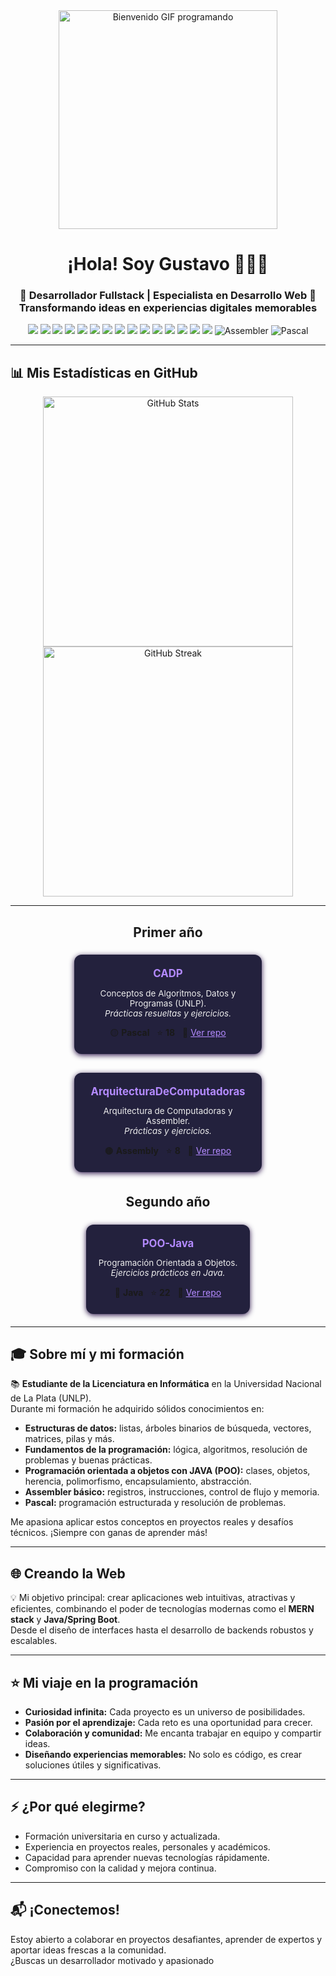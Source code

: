 <div align="center">

  <!-- GIF de bienvenida -->
  <img src="https://media.giphy.com/media/v1.Y2lkPTc5MGI3NjExaTMwbDRoOGZmM2pwZnh2Njg1aXYzMDdlMmp2b21zNmF0Nm43aDF0YSZlcD12MV9naWZzX3NlYXJjaCZjdD1n/Ws6T5PN7wHv3cY8xy8/giphy.gif" alt="Bienvenido GIF programando" width="350"/>

  <h1>¡Hola! Soy Gustavo 👋🧑‍💻</h1>
  <h3>
    🚀 Desarrollador Fullstack | Especialista en Desarrollo Web 🚀 <br/>
    <span>Transformando ideas en experiencias digitales memorables</span>
  </h3>

  <!-- Badges de tecnologías -->
  <p align="center">
    <img src="https://img.shields.io/badge/MongoDB-47A248?style=for-the-badge&logo=mongodb&logoColor=white"/>
    <img src="https://img.shields.io/badge/Express.js-000000?style=for-the-badge&logo=express&logoColor=white"/>
    <img src="https://img.shields.io/badge/React-20232A?style=for-the-badge&logo=react&logoColor=61DAFB"/>
    <img src="https://img.shields.io/badge/Node.js-339933?style=for-the-badge&logo=nodedotjs&logoColor=white"/>
    <img src="https://img.shields.io/badge/Java-007396?style=for-the-badge&logo=java&logoColor=white"/>
    <img src="https://img.shields.io/badge/SpringBoot-6DB33F?style=for-the-badge&logo=springboot&logoColor=white"/>
    <img src="https://img.shields.io/badge/Socket.io-010101?style=for-the-badge&logo=socket.io&logoColor=white"/>
    <img src="https://img.shields.io/badge/HTML5-E34F26?style=for-the-badge&logo=html5&logoColor=white"/>
    <img src="https://img.shields.io/badge/CSS3-1572B6?style=for-the-badge&logo=css3&logoColor=white"/>
    <img src="https://img.shields.io/badge/JavaScript-F7DF1E?style=for-the-badge&logo=javascript&logoColor=black"/>
    <img src="https://img.shields.io/badge/Redux-764ABC?style=for-the-badge&logo=redux&logoColor=white"/>
    <img src="https://img.shields.io/badge/Postman-FF6C37?style=for-the-badge&logo=postman&logoColor=white"/>
    <img src="https://img.shields.io/badge/Git-F05032?style=for-the-badge&logo=git&logoColor=white"/>
    <img src="https://img.shields.io/badge/GitHub-181717?style=for-the-badge&logo=github&logoColor=white"/>
    <img src="https://img.shields.io/badge/VSCode-007ACC?style=for-the-badge&logo=visualstudiocode&logoColor=white"/>
    <img src="https://img.shields.io/badge/Assembler-525252?style=for-the-badge&logo=gnu&logoColor=white" alt="Assembler"/>
    <img src="https://img.shields.io/badge/Pascal-0D5AA7?style=for-the-badge&logo=pascal&logoColor=white" alt="Pascal"/>
  </p>  

</div>

---

## 📊 Mis Estadísticas en GitHub

<div align="center">
  <img src="https://github-readme-stats.vercel.app/api?username=Gustavo-Alexander-Vasquez-More&show_icons=true&theme=radical" alt="GitHub Stats" width="400"/>
  <img src="https://github-readme-streak-stats.herokuapp.com/?user=Gustavo-Alexander-Vasquez-More&theme=radical" alt="GitHub Streak" width="400"/>
</div>

---

<div align="center">

  <h2>Primer año</h2>
  <div style="display:flex; flex-wrap:wrap; justify-content:center; gap:18px;">
    <!-- CADP Card -->
    <div style="background:#23213d; border-radius:12px; padding:20px; min-width:220px; max-width:260px; margin:6px; box-shadow:0 2px 8px #321c50;">
      <b style="color:#b38aff; font-size:1.2em;">CADP</b>
      <p style="font-size:0.96em; color:#eee;">Conceptos de Algoritmos, Datos y Programas (UNLP).<br><i>Prácticas resueltas y ejercicios.</i></p>
      <span>🟡 <b>Pascal</b> &nbsp; ⭐ <b>18</b> &nbsp; 📁 <a href="https://github.com/Gustavo-Alexander-Vasquez-More/CADP-UNLP" style="color:#b38aff;">Ver repo</a></span>
    </div>
    <!-- ArquitecturaDeComputadoras Card -->
    <div style="background:#23213d; border-radius:12px; padding:20px; min-width:220px; max-width:260px; margin:6px; box-shadow:0 2px 8px #321c50;">
      <b style="color:#b38aff; font-size:1.2em;">ArquitecturaDeComputadoras</b>
      <p style="font-size:0.96em; color:#eee;">Arquitectura de Computadoras y Assembler.<br><i>Prácticas y ejercicios.</i></p>
      <span>🟤 <b>Assembly</b> &nbsp; ⭐ <b>8</b> &nbsp; 📁 <a href="https://github.com/Gustavo-Alexander-Vasquez-More/ArquitecturaDeComputadoras" style="color:#b38aff;">Ver repo</a></span>
    </div>
    <!-- Más cards aquí -->
  </div>

  <h2>Segundo año</h2>
  <div style="display:flex; flex-wrap:wrap; justify-content:center; gap:18px;">
    <!-- POO-Java Card -->
    <div style="background:#23213d; border-radius:12px; padding:20px; min-width:220px; max-width:260px; margin:6px; box-shadow:0 2px 8px #321c50;">
      <b style="color:#b38aff; font-size:1.2em;">POO-Java</b>
      <p style="font-size:0.96em; color:#eee;">Programación Orientada a Objetos.<br><i>Ejercicios prácticos en Java.</i></p>
      <span>🔵 <b>Java</b> &nbsp; ⭐ <b>22</b> &nbsp; 📁 <a href="#" style="color:#b38aff;">Ver repo</a></span>
    </div>
    <!-- Más cards aquí -->
  </div>

</div>

---

## 🎓 Sobre mí y mi formación

📚 **Estudiante de la Licenciatura en Informática** en la Universidad Nacional de La Plata (UNLP).  
Durante mi formación he adquirido sólidos conocimientos en:

- **Estructuras de datos:** listas, árboles binarios de búsqueda, vectores, matrices, pilas y más.
- **Fundamentos de la programación:** lógica, algoritmos, resolución de problemas y buenas prácticas.
- **Programación orientada a objetos con JAVA (POO):** clases, objetos, herencia, polimorfismo, encapsulamiento, abstracción.
- **Assembler básico:** registros, instrucciones, control de flujo y memoria.
- **Pascal:** programación estructurada y resolución de problemas.

Me apasiona aplicar estos conceptos en proyectos reales y desafíos técnicos. ¡Siempre con ganas de aprender más!

---

## 🌐 Creando la Web

💡 Mi objetivo principal: crear aplicaciones web intuitivas, atractivas y eficientes, combinando el poder de tecnologías modernas como el **MERN stack** y **Java/Spring Boot**.  
Desde el diseño de interfaces hasta el desarrollo de backends robustos y escalables.

---

## ⭐ Mi viaje en la programación

- **Curiosidad infinita:** Cada proyecto es un universo de posibilidades.
- **Pasión por el aprendizaje:** Cada reto es una oportunidad para crecer.
- **Colaboración y comunidad:** Me encanta trabajar en equipo y compartir ideas.
- **Diseñando experiencias memorables:** No solo es código, es crear soluciones útiles y significativas.

---

## ⚡ ¿Por qué elegirme?

- Formación universitaria en curso y actualizada.
- Experiencia en proyectos reales, personales y académicos.
- Capacidad para aprender nuevas tecnologías rápidamente.
- Compromiso con la calidad y mejora continua.

---

## 📬 ¡Conectemos!

Estoy abierto a colaborar en proyectos desafiantes, aprender de expertos y aportar ideas frescas a la comunidad.  
¿Buscas un desarrollador motivado y apasionado
